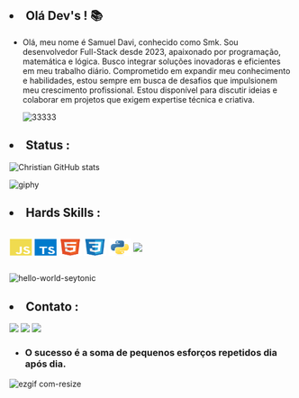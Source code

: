 ## <li> Olá Dev's ! 📚
- Olá, meu nome é Samuel Davi, conhecido como Smk. Sou desenvolvedor Full-Stack desde 2023, apaixonado por programação, matemática e lógica. Busco integrar soluções inovadoras e eficientes em meu trabalho diário. Comprometido em expandir meu conhecimento e habilidades, estou sempre em busca de desafios que impulsionem meu crescimento profissional. Estou disponível para discutir ideias e colaborar em projetos que exigem expertise técnica e criativa.
 
  ![33333](https://github.com/SMKZIN/SMKZIN/assets/67834597/cc1a2fb2-275a-4b95-b3ee-e83876eadf8b)

 ## <li> Status :


![Christian GitHub stats](https://github-readme-stats.vercel.app/api?username=SMKZIN&show_icons=true&theme=midnight-purple)     



 ![giphy](https://github.com/SMKZIN/SMKZIN/assets/67834597/440e3f80-c0ce-4fb0-aca1-aaccf76f4359)



## <li> Hards Skills :

<div style="display: inline_block"><br>
  <img align="center" alt="Rafa-Js" height="30" width="40" src="https://raw.githubusercontent.com/devicons/devicon/master/icons/javascript/javascript-plain.svg">
  <img align="center" alt="Rafa-Ts" height="30" width="40" src="https://raw.githubusercontent.com/devicons/devicon/master/icons/typescript/typescript-plain.svg">
  <img align="center" alt="Rafa-HTML" height="30" width="40" src="https://raw.githubusercontent.com/devicons/devicon/master/icons/html5/html5-original.svg">
   <img align="center" alt="Rafa-CSS" height="30" width="40" src="https://raw.githubusercontent.com/devicons/devicon/master/icons/css3/css3-original.svg">
   <img align="center" alt="Rafa-Python" height="30" width="40" src="https://raw.githubusercontent.com/devicons/devicon/master/icons/python/python-original.svg">
   <img align="center" src="https://img.shields.io/badge/Node.js-43853D?style=for-the-badge&logo=node.js&logoColor=white">
  
 </div>

 <br>

 ![hello-world-seytonic](https://github.com/SMKZIN/SMKZIN/assets/67834597/33093855-26e9-4f3a-b38e-9951c47ab359)
  
  
 ## <li>  Contato :
<div> 

  <a href="https://www.instagram.com/pvd_do_smkk/" target="_blank"><img src="https://img.shields.io/badge/-Instagram-%23E4405F?style=for-the-badge&logo=instagram&logoColor=white" target="_blank"></a>
  <a href = "mailto:samueldavi6306@gmail.com"><img src="https://img.shields.io/badge/-Gmail-%23333?style=for-the-badge&logo=gmail&logoColor=white" target="_blank"></a>
  <a href="https://www.linkedin.com/in/samuel-davi-6b3b23232/" target="_blank"><img src="https://img.shields.io/badge/-LinkedIn-%230077B5?style=for-the-badge&logo=linkedin&logoColor=white" target="_blank"></a>
 
  
 
  
</div>


 <h3>

 - O sucesso é a soma de pequenos esforços repetidos dia após dia.  </h3> 

![ezgif com-resize](https://github.com/SMKZIN/SMKZIN/assets/67834597/42128eff-cf37-415b-9443-841e50e883ad)

